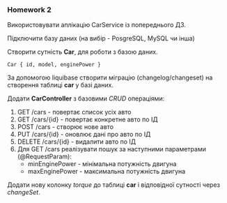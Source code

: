 ### Homework 2

Використовувати аплікацію CarService із попереднього ДЗ.

Підключити базу даних (на вибір - PosgreSQL, MySQL чи інша)

Створити сутність __Car__, для роботи з базою даних.

```
Car { id, model, enginePower }
```

За допомогою liquibase створити міграцію (changelog/changeset) на створення таблиці __car__ у базі даних.

Додати __CarController__ з базовими _CRUD_ операціями:

1. GET /cars - повертає список усіх авто
2. GET /cars/{id} - повертає конкретне авто по ІД
3. POST /cars - створює нове авто
4. PUT /cars/{id} - оновлює дані про авто по ІД
5. DELETE /cars/{id} - видалити авто по ІД
6. Для GET /cars реалізувати пошук за наступними параметрами (@RequestParam):
    - minEnginePower - мінімальна потужність двигуна
    - maxEnginePower - максимальна потужність двигуна

Додати нову колонку _torque_ до таблиці __car__ і відповідної сутності через _changeSet_.
